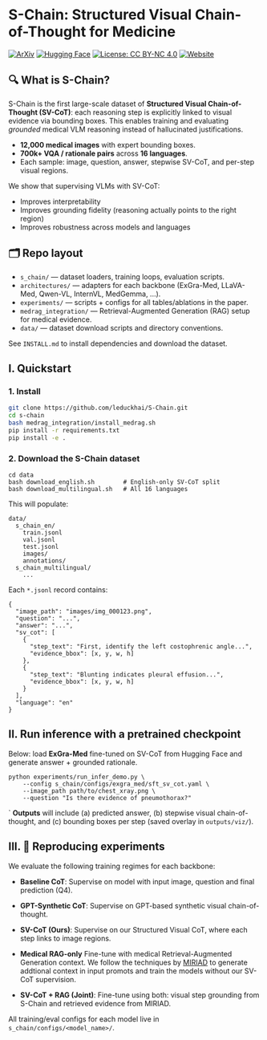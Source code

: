 # S-Chain: Structured Visual Chain-of-Thought for Medicine

[![ArXiv](https://img.shields.io/badge/Paper-ArXiv-b31b1b.svg)](https://arxiv.org/pdf/2410.02615v3)
[![Hugging Face](https://img.shields.io/badge/🤗%20Model-HuggingFace-blue)](https://huggingface.co/MERGE-Group)
[![License: CC BY-NC 4.0](https://img.shields.io/badge/License-CC--BY--NC%204.0-lightgrey.svg)](https://github.com/duyhominhnguyen/S-Chain/blob/main/LICENSE)
[![Website](https://img.shields.io/badge/🌐%20Project%20Page-S--Chain-green)](https://phatnguyencs.github.io/s-chain/)


## 🔍 What is S-Chain?

S-Chain is the first large-scale dataset of **Structured Visual Chain-of-Thought (SV-CoT)**:
each reasoning step is explicitly linked to visual evidence via bounding boxes.
This enables training and evaluating *grounded* medical VLM reasoning instead of
hallucinated justifications.

- **12,000 medical images** with expert bounding boxes.
- **700k+ VQA / rationale pairs** across **16 languages**.
- Each sample: image, question, answer, stepwise SV-CoT, and per-step visual regions.

We show that supervising VLMs with SV-CoT:
- Improves interpretability
- Improves grounding fidelity (reasoning actually points to the right region)
- Improves robustness across models and languages

## 🗂 Repo layout

- `s_chain/` — dataset loaders, training loops, evaluation scripts.
- `architectures/` — adapters for each backbone (ExGra-Med, LLaVA-Med, Qwen-VL, InternVL, MedGemma, ...).
- `experiments/` — scripts + configs for all tables/ablations in the paper.
- `medrag_integration/` — Retrieval-Augmented Generation (RAG) setup for medical evidence.
- `data/` — dataset download scripts and directory conventions.

See `INSTALL.md` to install dependencies and download the dataset.

## I. Quickstart

### 1. Install
```bash
git clone https://github.com/leduckhai/S-Chain.git
cd s-chain
bash medrag_integration/install_medrag.sh
pip install -r requirements.txt
pip install -e .
```

### 2. Download the S-Chain dataset

```
cd data
bash download_english.sh        # English-only SV-CoT split
bash download_multilingual.sh   # All 16 languages

```

This will populate:
```
data/
  s_chain_en/
    train.jsonl
    val.jsonl
    test.jsonl
    images/
    annotations/
  s_chain_multilingual/
    ...
```

Each ```*.jsonl``` record contains:

```
{
  "image_path": "images/img_000123.png",
  "question": "...",
  "answer": "...",
  "sv_cot": [
    {
      "step_text": "First, identify the left costophrenic angle...",
      "evidence_bbox": [x, y, w, h]
    },
    {
      "step_text": "Blunting indicates pleural effusion...",
      "evidence_bbox": [x, y, w, h]
    }
  ],
  "language": "en"
}
```


## II. Run inference with a pretrained checkpoint
Below: load **ExGra-Med** fine-tuned on SV-CoT from Hugging Face and generate answer + grounded rationale.

```
python experiments/run_infer_demo.py \
    --config s_chain/configs/exgra_med/sft_sv_cot.yaml \
    --image_path path/to/chest_xray.png \
    --question "Is there evidence of pneumothorax?"
```
`
**Outputs** will include (a) predicted answer, (b) stepwise visual chain-of-thought, and (c)  bounding boxes per step (saved overlay in ```outputs/viz/```).

## III. 🧪 Reproducing experiments
We evaluate the following training regimes for each backbone:

- **Baseline CoT**: Supervise on model with input image, question and final prediction (Q4).

- **GPT-Synthetic CoT**: Supervise on GPT-based synthetic visual chain-of-thought.

- **SV-CoT (Ours)**: Supervise on our Structured Visual CoT, where each step links to image regions.

- **Medical RAG-only** Fine-tune with medical Retrieval-Augmented Generation context. We follow the techniques by [MIRIAD](https://med-miriad.github.io/) to generate addtional context in input promots and train the models
without our SV-CoT supervision.

- **SV-CoT + RAG (Joint)**: Fine-tune using both: visual step grounding from S-Chain and retrieved evidence from MIRIAD.

All training/eval configs for each model live in ```s_chain/configs/<model_name>/```.









